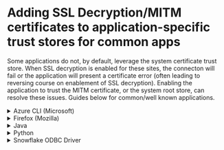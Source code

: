 # Adding SSL Decryption/MITM certificates to application-specific trust stores for common apps

Some applications do not, by default, leverage the system certificate trust store.  When SSL decryption is enabled for these sites, the connecton will fail or the application will present a certificate error (often leading to reversing course on enablement of SSL decryption).  Enabling the application to trust the MITM certificate, or the system root store, can resolve these issues.  Guides below for common/well known applications.

<details>
<summary>Azure CLI (Microsoft)</summary>
To add a custom root into the Azure CLI trust store, add the PEM to the following file.

> C:\Program Files (x86)\Microsoft SDKs\Azure\CLI2\Lib\site-packages\certifi\cacert.pem

</details>


<details>
<summary>Firefox (Mozilla)</summary>
Configure Mozilla Firefox to use the Windows root certificate store.

* In the browser, type "about:config" in the browser.  When the caution prompt appears, select Accept the Risk and Continue.
> about:config
* In the config search bar, type "security.enterprise_roots.enabled".  Change the option from False to True
> security.enterprise_roots.enabled

</details>


<details>
<summary>Java</summary>
Download the certificate bundle in DER format.   Place in the JAVA_HOME/bin directory and run the keytool utility.

> keytool  -import  -trustcacerts -alias <certAlias> -file <certFile> -keystore <trustStoreFile>

Example

> keytool  -import  -trustcacerts -alias decryptrootca -file decryptrootca.der -keystore $JAVA_HOME/jre/lib/security/cacerts
</details>

<details>
<summary>Python</summary> 
Use one of the following methods for Python via PIP.
<details>
 <summary> Adding the custom certificate</summary>
<details>
<summary>MacOS/Linux</summary>

1) Create a directory to host the CA Cert Bundle.  Move the cert bundle to that location
> mkdir ~/ca_certs
> mv ~/Downloads/custom-ca-bundle.pem ~/ca_certs
2) Add cert bundle to python to trust the cert chain

> pip config set global.cert ~/ca_certs
</details>
<details>
<summary>Windows</summary>
 
1) Create a new directory and move the bundle to C:\ drive.
 
2) Add certificate bundle to python trust store (command below via Powershell)
> mv $env:HOMEPATH\Downloads\custom-ca-bundle.pem $env:APPDATA

> pip config set global.cert $env:APPDATA\custom-ca-bundle.pem 
</details>
</details>
<details>
<summary>Set via the environment variables</summary>
Run the following commands to set the SSL_CERT_FILE option to use the (downloaded) cert bundle
 
> export CERT_PATH=/etc/ssl/certs/SSLDecrypt.pem
> 
> export CERT_DIR=/etc/ssl/certs/
> 
> export SSL_CERT_FILE=${CERT_PATH}
> 
> export SSL_CERT_DIR=${CERT_DIR}
> 
> export REQUESTS_CA_BUNDLE=${CERT_PATH} 
</details>
</details>
<details>
<summary>Snowflake ODBC Driver</summary>
Snowflake can be configured to connect to the data warehouse over https; to allow this via proxy, replace the PEM file under C:\Program Files\Snowflake ODBC Driver\etc with your custom CA PEM file.

> C:\Program Files\Snowflake ODBC Driver\etc

* If the JRE directory is not present, use the JBR directory instead (Android Studio Version dependant).
* Ensure that you specify the full path to the Android Studio Keystore.
</details>
